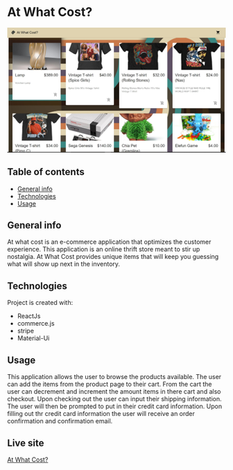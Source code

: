# At What Cost?

![Screenshot](atwhatcost.jpg)


## Table of contents
* [General info](#general-info)
* [Technologies](#technologies)
* [Usage](#usage)

## General info
At what cost is an e-commerce application that optimizes the customer experience. 
This application is an online thrift store meant to stir up nostalgia. 
At What Cost provides unique items that will keep you guessing what will show up next in the inventory. 




## Technologies
Project is created with:
* ReactJs
* commerce.js
* stripe
* Material-Ui


	
## Usage
This application allows the user to browse the products available. 
The user can add the items from the product page to their cart.
From the cart the user can decrement and increment the amount items in there cart and also checkout.
Upon checking out the user can input their shipping information. 
The user will then be prompted to put in their credit card information. 
Upon filling out thr credit card information the user will receive an order confirmation and confirmation email. 

## Live site
[At What Cost?](https://at-what-cost.netlify.app/)